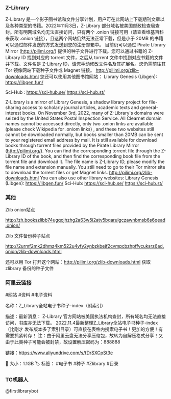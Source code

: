 ### Z-Library

Z-Library 是一个影子图书馆和文件分享计划，用户可在此网站上下载期刊文章以及各种类型的书籍。2022年11月3日，Z-Library 部分域名被美国邮政检查局查封。所有明网域名均无法直接访问，只有两个 .onion 链接可用（请查看维基百科来获取 .onion 链接），且这两个网站仍然无法正常下载，但是小于 20MB 的书籍可以通过邮件发送的方式发送到您的注册邮箱中。
目前仍可以通过 Pirate Library Mirror (http://pilimi.org/) 提供的种子文件进行下载。您可以通过书籍的 Z-Library ID 找到对应的 torrent 文件，之后从 torrent 文件中找到对应书籍的文件并下载。文件名是 Z-Library ID，请您手动修改文件名及其扩展名。您仍需前往其 Tor 镜像网站下载种子文件或 Magnet 链接。
http://pilimi.org/zlib-downloads.html
您还可以使用其他图书馆网站：
Library Genesis (Libgen): https://libgen.fun/

Sci-Hub :  https://sci-hub.se/ https://sci-hub.st/





Z-Library  is a mirror of Library Genesis, a shadow library project for file-sharing access to scholarly journal articles, academic texts and general-interest books. On November 3rd, 2022, many of Z-Library's domains were seized by the United States Postal Inspection Service. All Clearnet domain names cannot be accessed directly, only two .onion links are available (please check Wikipedia for .oniom links) , and these two websites still cannot be downloaded normally, but books smaller than 20MB can be sent to your registered email address by mail.
It is still available for download books through torrent files provided by the Pirate Library Mirror (http://pilimi.org/). You can find the corresponding torrent file through the Z-Library ID of the book, and then find the corresponding book file from the torrent file and download it. The file name is Z-Library ID, please modify the file name and extension manually. You still need to go to their Tor mirror site to download the torrent files or get Magnet links.
http://pilimi.org/zlib-downloads.html
You can also use other library websites:
Library Genesis (Libgen): https://libgen.fun/
Sci-Hub: https://sci-hub.se/ https://sci-hub.st/



### 其他
Zlib onion站点

http://zh.bookszlibb74ugqojhzhg2a63w5i2atv5bqarulgczawnbmsb6s6qead.onion/

Zlib 文件备份种子站点

http://2urmf2mk2dhmz4km522u4yfy2ynbzkbejf2cvmpcbzhpffvcuksrz6ad.onion/zlib-downloads.html


还可以用 Tor 打开这个网站：http://pilimi.org/zlib-downloads.html 获取 zlibrary 备份的种子文件

### 阿里云链接

#网站 #资料 #电子资料

名称：Z_Library全站电子书种子-index（附索引）

描述：最新消息： Z-Library 官方网站被美国执法机构查封，所有域名均无法直接访问，书库亦无法下载。
2022.11.4最新整理Z_Library全站电子书种子-index（比刚才 发布版本多了索引目录）可直接在表格内搜索电子书！更加的方便！有需要抓紧转存！
注：由于阿里云盘无法分享压缩包，故转为自解压格式分享！又由于此类种子可能会被封禁，故设置解压密码为：888888

链接：https://www.aliyundrive.com/s/fDrSXCpSt3e

📁 大小：1.1GB
🏷 标签： #电子书 #种子 #Zlibrary #目录

### TG机器人
@firstlibrarybot